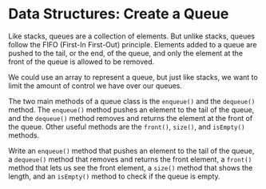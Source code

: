 # Data Structures: Create a Queue

Like stacks, queues are a collection of elements. But unlike stacks, queues follow the FIFO (First-In First-Out) principle. Elements added to a queue are pushed to the tail, or the end, of the queue, and only the element at the front of the queue is allowed to be removed.

We could use an array to represent a queue, but just like stacks, we want to limit the amount of control we have over our queues.

The two main methods of a queue class is the `enqueue()` and the `dequeue()` method. The `enqueue()` method pushes an element to the tail of the queue, and the `dequeue()` method removes and returns the element at the front of the queue. Other useful methods are the `front()`, `size()`, and `isEmpty()` methods.

Write an `enqueue()` method that pushes an element to the tail of the queue, a `dequeue()` method that removes and returns the front element, a `front()` method that lets us see the front element, a `size()` method that shows the length, and an `isEmpty()` method to check if the queue is empty.
